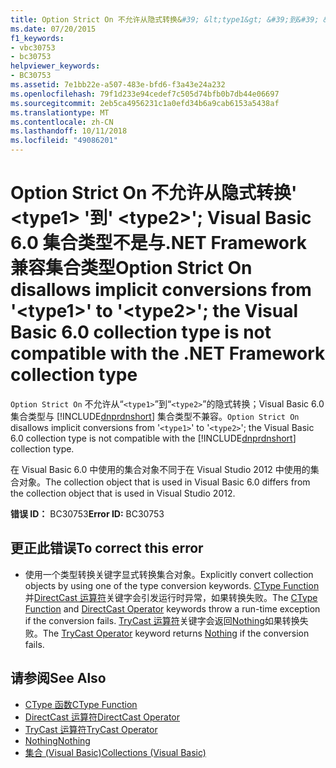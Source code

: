 ```yaml
---
title: Option Strict On 不允许从隐式转换&#39; &lt;type1&gt; &#39;到&#39; &lt;type2&gt;&#39;; Visual Basic 6.0 集合类型不是与.NET Framework 兼容集合类型
ms.date: 07/20/2015
f1_keywords:
- vbc30753
- bc30753
helpviewer_keywords:
- BC30753
ms.assetid: 7e1bb22e-a507-483e-bfd6-f3a43e24a232
ms.openlocfilehash: 79f1d233e94cedef7c505d74bfb0b7db44e06697
ms.sourcegitcommit: 2eb5ca4956231c1a0efd34b6a9cab6153a5438af
ms.translationtype: MT
ms.contentlocale: zh-CN
ms.lasthandoff: 10/11/2018
ms.locfileid: "49086201"
---
```

# <a name="option-strict-on-disallows-implicit-conversions-from-39lttype1gt39-to-39lttype2gt39-the-visual-basic-60-collection-type-is-not-compatible-with-the-net-framework-collection-type"></a><span data-ttu-id="f0b8f-102">Option Strict On 不允许从隐式转换&#39; &lt;type1&gt; &#39;到&#39; &lt;type2&gt;&#39;; Visual Basic 6.0 集合类型不是与.NET Framework 兼容集合类型</span><span class="sxs-lookup"><span data-stu-id="f0b8f-102">Option Strict On disallows implicit conversions from &#39;&lt;type1&gt;&#39; to &#39;&lt;type2&gt;&#39;; the Visual Basic 6.0 collection type is not compatible with the .NET Framework collection type</span></span>
<span data-ttu-id="f0b8f-103">`Option Strict On` 不允许从“`<type1>`”到“`<type2>`”的隐式转换；Visual Basic 6.0 集合类型与 [!INCLUDE[dnprdnshort](~/includes/dnprdnshort-md.md)] 集合类型不兼容。</span><span class="sxs-lookup"><span data-stu-id="f0b8f-103">`Option Strict On` disallows implicit conversions from '`<type1>`' to '`<type2>`'; the Visual Basic 6.0 collection type is not compatible with the [!INCLUDE[dnprdnshort](~/includes/dnprdnshort-md.md)] collection type.</span></span>

 <span data-ttu-id="f0b8f-104">在 Visual Basic 6.0 中使用的集合对象不同于在 Visual Studio 2012 中使用的集合对象。</span><span class="sxs-lookup"><span data-stu-id="f0b8f-104">The collection object that is used in Visual Basic 6.0 differs from the collection object that is used in Visual Studio 2012.</span></span>

 <span data-ttu-id="f0b8f-105">**错误 ID：** BC30753</span><span class="sxs-lookup"><span data-stu-id="f0b8f-105">**Error ID:** BC30753</span></span>

## <a name="to-correct-this-error"></a><span data-ttu-id="f0b8f-106">更正此错误</span><span class="sxs-lookup"><span data-stu-id="f0b8f-106">To correct this error</span></span>

-   <span data-ttu-id="f0b8f-107">使用一个类型转换关键字显式转换集合对象。</span><span class="sxs-lookup"><span data-stu-id="f0b8f-107">Explicitly convert collection objects by using one of the type conversion keywords.</span></span> <span data-ttu-id="f0b8f-108">[CType Function](../../visual-basic/language-reference/functions/ctype-function.md)并[DirectCast 运算符](../../visual-basic/language-reference/operators/directcast-operator.md)关键字会引发运行时异常，如果转换失败。</span><span class="sxs-lookup"><span data-stu-id="f0b8f-108">The [CType Function](../../visual-basic/language-reference/functions/ctype-function.md) and [DirectCast Operator](../../visual-basic/language-reference/operators/directcast-operator.md) keywords throw a run-time exception if the conversion fails.</span></span> <span data-ttu-id="f0b8f-109">[TryCast 运算符](../../visual-basic/language-reference/operators/trycast-operator.md)关键字会返回[Nothing](../../visual-basic/language-reference/nothing.md)如果转换失败。</span><span class="sxs-lookup"><span data-stu-id="f0b8f-109">The [TryCast Operator](../../visual-basic/language-reference/operators/trycast-operator.md) keyword returns [Nothing](../../visual-basic/language-reference/nothing.md) if the conversion fails.</span></span>

## <a name="see-also"></a><span data-ttu-id="f0b8f-110">请参阅</span><span class="sxs-lookup"><span data-stu-id="f0b8f-110">See Also</span></span>

- [<span data-ttu-id="f0b8f-111">CType 函数</span><span class="sxs-lookup"><span data-stu-id="f0b8f-111">CType Function</span></span>](../../visual-basic/language-reference/functions/ctype-function.md)
- [<span data-ttu-id="f0b8f-112">DirectCast 运算符</span><span class="sxs-lookup"><span data-stu-id="f0b8f-112">DirectCast Operator</span></span>](../../visual-basic/language-reference/operators/directcast-operator.md)
- [<span data-ttu-id="f0b8f-113">TryCast 运算符</span><span class="sxs-lookup"><span data-stu-id="f0b8f-113">TryCast Operator</span></span>](../../visual-basic/language-reference/operators/trycast-operator.md)
- [<span data-ttu-id="f0b8f-114">Nothing</span><span class="sxs-lookup"><span data-stu-id="f0b8f-114">Nothing</span></span>](../../visual-basic/language-reference/nothing.md)
- [<span data-ttu-id="f0b8f-115">集合 (Visual Basic)</span><span class="sxs-lookup"><span data-stu-id="f0b8f-115">Collections (Visual Basic)</span></span>](~/docs/visual-basic/programming-guide/concepts/collections.md)